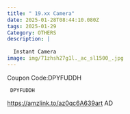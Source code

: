 ```yaml
---
title: " 19.xx Camera"
date: 2025-01-28T08:44:10.080Z
tags: 2025-01-29
Category: OTHERS
description: |
  
  Instant Camera
image: img/71zhsh27g1l._ac_sl1500_.jpg
---
```

C﻿oupon Code:DPYFUDDH

<pre class="language-javascript"><code

class="language-javascript"> DPYFUDDH </code></pre>


https://amzlink.to/az0qc6A639art
AD